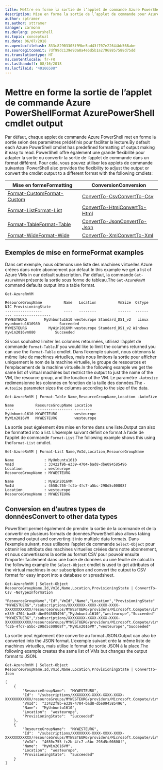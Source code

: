 ```yaml
---
title: Mettre en forme la sortie de l’applet de commande Azure PowerShell
description: Mise en forme la sortie de l’applet de commande pour Azure PowerShell.
author: sptramer
ms.author: sttramer
manager: carmonm
ms.devlang: powershell
ms.topic: conceptual
ms.date: 06/07/2018
ms.openlocfilehash: 833c82903305f99be5ad43f707e22644bb568abe
ms.sourcegitcommit: 7df99dc139e93a8a4e6d5b1a27968857588d75dd
ms.translationtype: HT
ms.contentlocale: fr-FR
ms.lasthandoff: 08/16/2018
ms.locfileid: "40106508"
---
```

# <a name="format-azurepowershell-cmdlet-output"></a><span data-ttu-id="35b4d-103">Mettre en forme la sortie de l’applet de commande Azure PowerShell</span><span class="sxs-lookup"><span data-stu-id="35b4d-103">Format AzurePowerShell cmdlet output</span></span>

<span data-ttu-id="35b4d-104">Par défaut, chaque applet de commande Azure PowerShell met en forme la sortie selon des paramètres prédéfinis pour faciliter la lecture.</span><span class="sxs-lookup"><span data-stu-id="35b4d-104">By default each Azure PowerShell cmdlet has predefined formatting of output making it easy to read.</span></span>  <span data-ttu-id="35b4d-105">PowerShell offre également une grande flexibilité pour adapter la sortie ou convertir la sortie de l’applet de commande dans un format différent. Pour cela, vous pouvez utiliser les applets de commande suivantes :</span><span class="sxs-lookup"><span data-stu-id="35b4d-105">PowerShell also provides the flexibility to adjust the output or convert the cmdlet output to a different format with the following cmdlets:</span></span>

| <span data-ttu-id="35b4d-106">Mise en forme</span><span class="sxs-lookup"><span data-stu-id="35b4d-106">Formatting</span></span>      | <span data-ttu-id="35b4d-107">Conversion</span><span class="sxs-lookup"><span data-stu-id="35b4d-107">Conversion</span></span>       |
|-----------------|------------------|
| [<span data-ttu-id="35b4d-108">Format-Custom</span><span class="sxs-lookup"><span data-stu-id="35b4d-108">Format-Custom</span></span>](/powershell/module/microsoft.powershell.utility/format-custom) | [<span data-ttu-id="35b4d-109">ConvertTo-Csv</span><span class="sxs-lookup"><span data-stu-id="35b4d-109">ConvertTo-Csv</span></span>](/powershell/module/microsoft.powershell.utility/convertto-csv)  |
| [<span data-ttu-id="35b4d-110">Format-List</span><span class="sxs-lookup"><span data-stu-id="35b4d-110">Format-List</span></span>](/powershell/module/microsoft.powershell.utility/format-list)   | [<span data-ttu-id="35b4d-111">ConvertTo-Html</span><span class="sxs-lookup"><span data-stu-id="35b4d-111">ConvertTo-Html</span></span>](/powershell/module/microsoft.powershell.utility/convertto-html) |
| [<span data-ttu-id="35b4d-112">Format-Table</span><span class="sxs-lookup"><span data-stu-id="35b4d-112">Format-Table</span></span>](/powershell/module/microsoft.powershell.utility/format-table)  | [<span data-ttu-id="35b4d-113">ConvertTo-Json</span><span class="sxs-lookup"><span data-stu-id="35b4d-113">ConvertTo-Json</span></span>](/powershell/module/microsoft.powershell.utility/convertto-json) |
| [<span data-ttu-id="35b4d-114">Format-Wide</span><span class="sxs-lookup"><span data-stu-id="35b4d-114">Format-Wide</span></span>](/powershell/module/microsoft.powershell.utility/format-wide)   | [<span data-ttu-id="35b4d-115">ConvertTo-Xml</span><span class="sxs-lookup"><span data-stu-id="35b4d-115">ConvertTo-Xml</span></span>](/powershell/module/microsoft.powershell.utility/convertto-xml)  |

## <a name="format-examples"></a><span data-ttu-id="35b4d-116">Exemples de mise en forme</span><span class="sxs-lookup"><span data-stu-id="35b4d-116">Format examples</span></span>

<span data-ttu-id="35b4d-117">Dans cet exemple, nous obtenons une liste des machines virtuelles Azure créées dans notre abonnement par défaut.</span><span class="sxs-lookup"><span data-stu-id="35b4d-117">In this example we get a list of Azure VMs in our default subscription.</span></span>  <span data-ttu-id="35b4d-118">Par défaut, la commande `Get-AzureRmVM` présente la sortie sous forme de tableau.</span><span class="sxs-lookup"><span data-stu-id="35b4d-118">The `Get-AzureRmVM` command defaults output into a table format.</span></span>

```azurepowershell-interactive
Get-AzureRmVM
```

```output
ResourceGroupName          Name   Location          VmSize  OsType              NIC ProvisioningState
-----------------          ----   --------          ------  ------              --- -----------------
MYWESTEURG        MyUnbuntu1610 westeurope Standard_DS1_v2   Linux myunbuntu1610980         Succeeded
MYWESTEURG          MyWin2016VM westeurope Standard_DS1_v2 Windows   mywin2016vm880         Succeeded
```

<span data-ttu-id="35b4d-119">Si vous souhaitez limiter les colonnes retournées, utilisez l’applet de commande `Format-Table`.</span><span class="sxs-lookup"><span data-stu-id="35b4d-119">If you would like to limit the columns returned you can use the `Format-Table` cmdlet.</span></span> <span data-ttu-id="35b4d-120">Dans l’exemple suivant, nous obtenons la même liste de machines virtuelles, mais nous limitons la sortie pour afficher uniquement le nom de la machine virtuelle, le groupe de ressources et l’emplacement de la machine virtuelle.</span><span class="sxs-lookup"><span data-stu-id="35b4d-120">In the following example we get the same list of virtual machines but restrict the output to just the name of the VM, the resource group, and the location of the VM.</span></span>  <span data-ttu-id="35b4d-121">Le paramètre `-Autosize` redimensionne les colonnes en fonction de la taille des données.</span><span class="sxs-lookup"><span data-stu-id="35b4d-121">The `-Autosize` parameter sizes the columns according to the size of the data.</span></span>

```azurepowershell-interactive
Get-AzureRmVM | Format-Table Name,ResourceGroupName,Location -AutoSize
```

```output
Name          ResourceGroupName Location
----          ----------------- --------
MyUnbuntu1610 MYWESTEURG        westeurope
MyWin2016VM   MYWESTEURG        westeurope
```

<span data-ttu-id="35b4d-122">La sortie peut également être mise en forme dans une liste.</span><span class="sxs-lookup"><span data-stu-id="35b4d-122">Output can also be formatted into a list.</span></span> <span data-ttu-id="35b4d-123">L’exemple suivant définit ce format à l’aide de l’applet de commande `Format-List`.</span><span class="sxs-lookup"><span data-stu-id="35b4d-123">The following example shows this using the`Format-List` cmdlet.</span></span>

```azurepowershell-interactive
Get-AzureRmVM | Format-List Name,VmId,Location,ResourceGroupName
```

```output
Name              : MyUnbuntu1610
VmId              : 33422f9b-e339-4704-bad8-dbe094585496
Location          : westeurope
ResourceGroupName : MYWESTEURG

Name              : MyWin2016VM
VmId              : 4650c755-fc2b-4fc7-a5bc-298d5c00808f
Location          : westeurope
ResourceGroupName : MYWESTEURG
```

## <a name="convert-to-other-data-types"></a><span data-ttu-id="35b4d-124">Conversion en d’autres types de données</span><span class="sxs-lookup"><span data-stu-id="35b4d-124">Convert to other data types</span></span>

<span data-ttu-id="35b4d-125">PowerShell permet également de prendre la sortie de la commande et de la convertir en plusieurs formats de données.</span><span class="sxs-lookup"><span data-stu-id="35b4d-125">PowerShell also allows taking command output and converting it into multiple data formats.</span></span> <span data-ttu-id="35b4d-126">Dans l’exemple suivant, nous utilisons l’applet de commande `Select-Object` pour obtenir les attributs des machines virtuelles créées dans notre abonnement, et nous convertissons la sortie au format CSV pour pouvoir ensuite l’importer facilement dans une base de données ou une feuille de calcul.</span><span class="sxs-lookup"><span data-stu-id="35b4d-126">In the following example the `Select-Object` cmdlet is used to get attributes of the virtual machines in our subscription and convert the output to CSV format for easy import into a database or spreadsheet.</span></span>

```azurepowershell-interactive
Get-AzureRmVM | Select-Object ResourceGroupName,Id,VmId,Name,Location,ProvisioningState | ConvertTo-Csv -NoTypeInformation
```

```output
"ResourceGroupName","Id","VmId","Name","Location","ProvisioningState"
"MYWESTUERG","/subscriptions/XXXXXXXX-XXXX-XXXX-XXXX-XXXXXXXXXXXX/resourceGroups/MYWESTUERG/providers/Microsoft.Compute/virtualMachines/MyUnbuntu1610","33422f9b-e339-4704-bad8-dbe094585496","MyUnbuntu1610","westeurope","Succeeded"
"MYWESTUERG","/subscriptions/XXXXXXXX-XXXX-XXXX-XXXX-XXXXXXXXXXXX/resourceGroups/MYWESTUERG/providers/Microsoft.Compute/virtualMachines/MyWin2016VM","4650c755-fc2b-4fc7-a5bc-298d5c00808f","MyWin2016VM","westeurope","Succeeded"
```

<span data-ttu-id="35b4d-127">La sortie peut également être convertie au format JSON.</span><span class="sxs-lookup"><span data-stu-id="35b4d-127">Output can also be converted into the JSON format.</span></span>  <span data-ttu-id="35b4d-128">L’exemple suivant crée la même liste de machines virtuelles, mais utilise le format de sortie JSON à la place.</span><span class="sxs-lookup"><span data-stu-id="35b4d-128">The following example creates the same list of VMs but changes the output format to JSON.</span></span>

```azurepowershell-interactive
Get-AzureRmVM | Select-Object ResourceGroupName,Id,VmId,Name,Location,ProvisioningState | ConvertTo-Json
```

```output
[
    {
        "ResourceGroupName":  "MYWESTEURG",
        "Id":  "/subscriptions/XXXXXXXX-XXXX-XXXX-XXXX-XXXXXXXXXXXX/resourceGroups/MYWESTEURG/providers/Microsoft.Compute/virtualMachines/MyUnbuntu1610",
        "VmId":  "33422f9b-e339-4704-bad8-dbe094585496",
        "Name":  "MyUnbuntu1610",
        "Location":  "westeurope",
        "ProvisioningState":  "Succeeded"
    },
    {
        "ResourceGroupName":  "MYWESTEURG",
        "Id":  "/subscriptions/XXXXXXXX-XXXX-XXXX-XXXX-XXXXXXXXXXXX/resourceGroups/MYWESTEURG/providers/Microsoft.Compute/virtualMachines/MyWin2016VM",
        "VmId":  "4650c755-fc2b-4fc7-a5bc-298d5c00808f",
        "Name":  "MyWin2016VM",
        "Location":  "westeurope",
        "ProvisioningState":  "Succeeded"
    }
]
```
